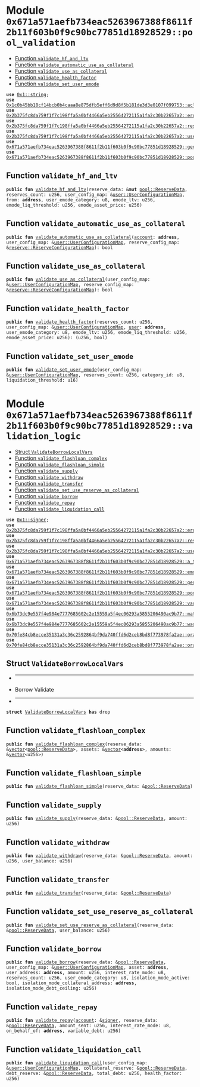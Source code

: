 
<a id="0x671a571aefb734eac5263967388f8611f2b11f603b0f9c90bc77851d18928529_pool_validation"></a>

# Module `0x671a571aefb734eac5263967388f8611f2b11f603b0f9c90bc77851d18928529::pool_validation`



-  [Function `validate_hf_and_ltv`](#0x671a571aefb734eac5263967388f8611f2b11f603b0f9c90bc77851d18928529_pool_validation_validate_hf_and_ltv)
-  [Function `validate_automatic_use_as_collateral`](#0x671a571aefb734eac5263967388f8611f2b11f603b0f9c90bc77851d18928529_pool_validation_validate_automatic_use_as_collateral)
-  [Function `validate_use_as_collateral`](#0x671a571aefb734eac5263967388f8611f2b11f603b0f9c90bc77851d18928529_pool_validation_validate_use_as_collateral)
-  [Function `validate_health_factor`](#0x671a571aefb734eac5263967388f8611f2b11f603b0f9c90bc77851d18928529_pool_validation_validate_health_factor)
-  [Function `validate_set_user_emode`](#0x671a571aefb734eac5263967388f8611f2b11f603b0f9c90bc77851d18928529_pool_validation_validate_set_user_emode)


<pre><code><b>use</b> <a href="">0x1::string</a>;
<b>use</b> <a href="../aave-acl/doc/acl_manage.md#0x1c0b45bb18cf14bcb0b4caaa8e875dfb5eff6d9d8f5b181de3d3e0107f099753_acl_manage">0x1c0b45bb18cf14bcb0b4caaa8e875dfb5eff6d9d8f5b181de3d3e0107f099753::acl_manage</a>;
<b>use</b> <a href="../aave-config/doc/error_config.md#0x2b375fc8da759f1f7c198ffa5a0bf4466a5eb25564272115a1fa2c30b22657a2_error">0x2b375fc8da759f1f7c198ffa5a0bf4466a5eb25564272115a1fa2c30b22657a2::error</a>;
<b>use</b> <a href="../aave-config/doc/reserve_config.md#0x2b375fc8da759f1f7c198ffa5a0bf4466a5eb25564272115a1fa2c30b22657a2_reserve">0x2b375fc8da759f1f7c198ffa5a0bf4466a5eb25564272115a1fa2c30b22657a2::reserve</a>;
<b>use</b> <a href="../aave-config/doc/user_config.md#0x2b375fc8da759f1f7c198ffa5a0bf4466a5eb25564272115a1fa2c30b22657a2_user">0x2b375fc8da759f1f7c198ffa5a0bf4466a5eb25564272115a1fa2c30b22657a2::user</a>;
<b>use</b> <a href="generic_logic.md#0x671a571aefb734eac5263967388f8611f2b11f603b0f9c90bc77851d18928529_generic_logic">0x671a571aefb734eac5263967388f8611f2b11f603b0f9c90bc77851d18928529::generic_logic</a>;
<b>use</b> <a href="pool.md#0x671a571aefb734eac5263967388f8611f2b11f603b0f9c90bc77851d18928529_pool">0x671a571aefb734eac5263967388f8611f2b11f603b0f9c90bc77851d18928529::pool</a>;
</code></pre>



<a id="0x671a571aefb734eac5263967388f8611f2b11f603b0f9c90bc77851d18928529_pool_validation_validate_hf_and_ltv"></a>

## Function `validate_hf_and_ltv`



<pre><code><b>public</b> <b>fun</b> <a href="validation_logic.md#0x671a571aefb734eac5263967388f8611f2b11f603b0f9c90bc77851d18928529_pool_validation_validate_hf_and_ltv">validate_hf_and_ltv</a>(reserve_data: &<b>mut</b> <a href="pool.md#0x671a571aefb734eac5263967388f8611f2b11f603b0f9c90bc77851d18928529_pool_ReserveData">pool::ReserveData</a>, reserves_count: u256, user_config_map: &<a href="../aave-config/doc/user_config.md#0x2b375fc8da759f1f7c198ffa5a0bf4466a5eb25564272115a1fa2c30b22657a2_user_UserConfigurationMap">user::UserConfigurationMap</a>, from: <b>address</b>, user_emode_category: u8, emode_ltv: u256, emode_liq_threshold: u256, emode_asset_price: u256)
</code></pre>



<a id="0x671a571aefb734eac5263967388f8611f2b11f603b0f9c90bc77851d18928529_pool_validation_validate_automatic_use_as_collateral"></a>

## Function `validate_automatic_use_as_collateral`



<pre><code><b>public</b> <b>fun</b> <a href="validation_logic.md#0x671a571aefb734eac5263967388f8611f2b11f603b0f9c90bc77851d18928529_pool_validation_validate_automatic_use_as_collateral">validate_automatic_use_as_collateral</a>(<a href="">account</a>: <b>address</b>, user_config_map: &<a href="../aave-config/doc/user_config.md#0x2b375fc8da759f1f7c198ffa5a0bf4466a5eb25564272115a1fa2c30b22657a2_user_UserConfigurationMap">user::UserConfigurationMap</a>, reserve_config_map: &<a href="../aave-config/doc/reserve_config.md#0x2b375fc8da759f1f7c198ffa5a0bf4466a5eb25564272115a1fa2c30b22657a2_reserve_ReserveConfigurationMap">reserve::ReserveConfigurationMap</a>): bool
</code></pre>



<a id="0x671a571aefb734eac5263967388f8611f2b11f603b0f9c90bc77851d18928529_pool_validation_validate_use_as_collateral"></a>

## Function `validate_use_as_collateral`



<pre><code><b>public</b> <b>fun</b> <a href="validation_logic.md#0x671a571aefb734eac5263967388f8611f2b11f603b0f9c90bc77851d18928529_pool_validation_validate_use_as_collateral">validate_use_as_collateral</a>(user_config_map: &<a href="../aave-config/doc/user_config.md#0x2b375fc8da759f1f7c198ffa5a0bf4466a5eb25564272115a1fa2c30b22657a2_user_UserConfigurationMap">user::UserConfigurationMap</a>, reserve_config_map: &<a href="../aave-config/doc/reserve_config.md#0x2b375fc8da759f1f7c198ffa5a0bf4466a5eb25564272115a1fa2c30b22657a2_reserve_ReserveConfigurationMap">reserve::ReserveConfigurationMap</a>): bool
</code></pre>



<a id="0x671a571aefb734eac5263967388f8611f2b11f603b0f9c90bc77851d18928529_pool_validation_validate_health_factor"></a>

## Function `validate_health_factor`



<pre><code><b>public</b> <b>fun</b> <a href="validation_logic.md#0x671a571aefb734eac5263967388f8611f2b11f603b0f9c90bc77851d18928529_pool_validation_validate_health_factor">validate_health_factor</a>(reserves_count: u256, user_config_map: &<a href="../aave-config/doc/user_config.md#0x2b375fc8da759f1f7c198ffa5a0bf4466a5eb25564272115a1fa2c30b22657a2_user_UserConfigurationMap">user::UserConfigurationMap</a>, <a href="../aave-config/doc/user_config.md#0x2b375fc8da759f1f7c198ffa5a0bf4466a5eb25564272115a1fa2c30b22657a2_user">user</a>: <b>address</b>, user_emode_category: u8, emode_ltv: u256, emode_liq_threshold: u256, emode_asset_price: u256): (u256, bool)
</code></pre>



<a id="0x671a571aefb734eac5263967388f8611f2b11f603b0f9c90bc77851d18928529_pool_validation_validate_set_user_emode"></a>

## Function `validate_set_user_emode`



<pre><code><b>public</b> <b>fun</b> <a href="validation_logic.md#0x671a571aefb734eac5263967388f8611f2b11f603b0f9c90bc77851d18928529_pool_validation_validate_set_user_emode">validate_set_user_emode</a>(user_config_map: &<a href="../aave-config/doc/user_config.md#0x2b375fc8da759f1f7c198ffa5a0bf4466a5eb25564272115a1fa2c30b22657a2_user_UserConfigurationMap">user::UserConfigurationMap</a>, reserves_count: u256, category_id: u8, liquidation_threshold: u16)
</code></pre>



<a id="0x671a571aefb734eac5263967388f8611f2b11f603b0f9c90bc77851d18928529_validation_logic"></a>

# Module `0x671a571aefb734eac5263967388f8611f2b11f603b0f9c90bc77851d18928529::validation_logic`



-  [Struct `ValidateBorrowLocalVars`](#0x671a571aefb734eac5263967388f8611f2b11f603b0f9c90bc77851d18928529_validation_logic_ValidateBorrowLocalVars)
-  [Function `validate_flashloan_complex`](#0x671a571aefb734eac5263967388f8611f2b11f603b0f9c90bc77851d18928529_validation_logic_validate_flashloan_complex)
-  [Function `validate_flashloan_simple`](#0x671a571aefb734eac5263967388f8611f2b11f603b0f9c90bc77851d18928529_validation_logic_validate_flashloan_simple)
-  [Function `validate_supply`](#0x671a571aefb734eac5263967388f8611f2b11f603b0f9c90bc77851d18928529_validation_logic_validate_supply)
-  [Function `validate_withdraw`](#0x671a571aefb734eac5263967388f8611f2b11f603b0f9c90bc77851d18928529_validation_logic_validate_withdraw)
-  [Function `validate_transfer`](#0x671a571aefb734eac5263967388f8611f2b11f603b0f9c90bc77851d18928529_validation_logic_validate_transfer)
-  [Function `validate_set_use_reserve_as_collateral`](#0x671a571aefb734eac5263967388f8611f2b11f603b0f9c90bc77851d18928529_validation_logic_validate_set_use_reserve_as_collateral)
-  [Function `validate_borrow`](#0x671a571aefb734eac5263967388f8611f2b11f603b0f9c90bc77851d18928529_validation_logic_validate_borrow)
-  [Function `validate_repay`](#0x671a571aefb734eac5263967388f8611f2b11f603b0f9c90bc77851d18928529_validation_logic_validate_repay)
-  [Function `validate_liquidation_call`](#0x671a571aefb734eac5263967388f8611f2b11f603b0f9c90bc77851d18928529_validation_logic_validate_liquidation_call)


<pre><code><b>use</b> <a href="">0x1::signer</a>;
<b>use</b> <a href="../aave-config/doc/error_config.md#0x2b375fc8da759f1f7c198ffa5a0bf4466a5eb25564272115a1fa2c30b22657a2_error">0x2b375fc8da759f1f7c198ffa5a0bf4466a5eb25564272115a1fa2c30b22657a2::error</a>;
<b>use</b> <a href="../aave-config/doc/reserve_config.md#0x2b375fc8da759f1f7c198ffa5a0bf4466a5eb25564272115a1fa2c30b22657a2_reserve">0x2b375fc8da759f1f7c198ffa5a0bf4466a5eb25564272115a1fa2c30b22657a2::reserve</a>;
<b>use</b> <a href="../aave-config/doc/user_config.md#0x2b375fc8da759f1f7c198ffa5a0bf4466a5eb25564272115a1fa2c30b22657a2_user">0x2b375fc8da759f1f7c198ffa5a0bf4466a5eb25564272115a1fa2c30b22657a2::user</a>;
<b>use</b> <a href="a_token_factory.md#0x671a571aefb734eac5263967388f8611f2b11f603b0f9c90bc77851d18928529_a_token_factory">0x671a571aefb734eac5263967388f8611f2b11f603b0f9c90bc77851d18928529::a_token_factory</a>;
<b>use</b> <a href="emode_logic.md#0x671a571aefb734eac5263967388f8611f2b11f603b0f9c90bc77851d18928529_emode_logic">0x671a571aefb734eac5263967388f8611f2b11f603b0f9c90bc77851d18928529::emode_logic</a>;
<b>use</b> <a href="generic_logic.md#0x671a571aefb734eac5263967388f8611f2b11f603b0f9c90bc77851d18928529_generic_logic">0x671a571aefb734eac5263967388f8611f2b11f603b0f9c90bc77851d18928529::generic_logic</a>;
<b>use</b> <a href="pool.md#0x671a571aefb734eac5263967388f8611f2b11f603b0f9c90bc77851d18928529_pool">0x671a571aefb734eac5263967388f8611f2b11f603b0f9c90bc77851d18928529::pool</a>;
<b>use</b> <a href="variable_token_factory.md#0x671a571aefb734eac5263967388f8611f2b11f603b0f9c90bc77851d18928529_variable_token_factory">0x671a571aefb734eac5263967388f8611f2b11f603b0f9c90bc77851d18928529::variable_token_factory</a>;
<b>use</b> <a href="../aave-math/doc/math_utils.md#0x6b73dc9e557f4e984e7777685602c2e15559a5f4ec06293a5855206490ac9b77_math_utils">0x6b73dc9e557f4e984e7777685602c2e15559a5f4ec06293a5855206490ac9b77::math_utils</a>;
<b>use</b> <a href="../aave-math/doc/wad_ray_math.md#0x6b73dc9e557f4e984e7777685602c2e15559a5f4ec06293a5855206490ac9b77_wad_ray_math">0x6b73dc9e557f4e984e7777685602c2e15559a5f4ec06293a5855206490ac9b77::wad_ray_math</a>;
<b>use</b> <a href="../aave-mock-oracle/doc/oracle.md#0x70fe84cb8ecce35131a3c36c2592864bf9da740ffd6d2ceb8bd8f773978fa2ae_oracle">0x70fe84cb8ecce35131a3c36c2592864bf9da740ffd6d2ceb8bd8f773978fa2ae::oracle</a>;
<b>use</b> <a href="../aave-mock-oracle/doc/oracle_sentinel.md#0x70fe84cb8ecce35131a3c36c2592864bf9da740ffd6d2ceb8bd8f773978fa2ae_oracle_sentinel">0x70fe84cb8ecce35131a3c36c2592864bf9da740ffd6d2ceb8bd8f773978fa2ae::oracle_sentinel</a>;
</code></pre>



<a id="0x671a571aefb734eac5263967388f8611f2b11f603b0f9c90bc77851d18928529_validation_logic_ValidateBorrowLocalVars"></a>

## Struct `ValidateBorrowLocalVars`


* ----------------------------
* Borrow Validate
* ----------------------------



<pre><code><b>struct</b> <a href="validation_logic.md#0x671a571aefb734eac5263967388f8611f2b11f603b0f9c90bc77851d18928529_validation_logic_ValidateBorrowLocalVars">ValidateBorrowLocalVars</a> <b>has</b> drop
</code></pre>



<a id="0x671a571aefb734eac5263967388f8611f2b11f603b0f9c90bc77851d18928529_validation_logic_validate_flashloan_complex"></a>

## Function `validate_flashloan_complex`



<pre><code><b>public</b> <b>fun</b> <a href="validation_logic.md#0x671a571aefb734eac5263967388f8611f2b11f603b0f9c90bc77851d18928529_validation_logic_validate_flashloan_complex">validate_flashloan_complex</a>(reserve_data: &<a href="">vector</a>&lt;<a href="pool.md#0x671a571aefb734eac5263967388f8611f2b11f603b0f9c90bc77851d18928529_pool_ReserveData">pool::ReserveData</a>&gt;, assets: &<a href="">vector</a>&lt;<b>address</b>&gt;, amounts: &<a href="">vector</a>&lt;u256&gt;)
</code></pre>



<a id="0x671a571aefb734eac5263967388f8611f2b11f603b0f9c90bc77851d18928529_validation_logic_validate_flashloan_simple"></a>

## Function `validate_flashloan_simple`



<pre><code><b>public</b> <b>fun</b> <a href="validation_logic.md#0x671a571aefb734eac5263967388f8611f2b11f603b0f9c90bc77851d18928529_validation_logic_validate_flashloan_simple">validate_flashloan_simple</a>(reserve_data: &<a href="pool.md#0x671a571aefb734eac5263967388f8611f2b11f603b0f9c90bc77851d18928529_pool_ReserveData">pool::ReserveData</a>)
</code></pre>



<a id="0x671a571aefb734eac5263967388f8611f2b11f603b0f9c90bc77851d18928529_validation_logic_validate_supply"></a>

## Function `validate_supply`



<pre><code><b>public</b> <b>fun</b> <a href="validation_logic.md#0x671a571aefb734eac5263967388f8611f2b11f603b0f9c90bc77851d18928529_validation_logic_validate_supply">validate_supply</a>(reserve_data: &<a href="pool.md#0x671a571aefb734eac5263967388f8611f2b11f603b0f9c90bc77851d18928529_pool_ReserveData">pool::ReserveData</a>, amount: u256)
</code></pre>



<a id="0x671a571aefb734eac5263967388f8611f2b11f603b0f9c90bc77851d18928529_validation_logic_validate_withdraw"></a>

## Function `validate_withdraw`



<pre><code><b>public</b> <b>fun</b> <a href="validation_logic.md#0x671a571aefb734eac5263967388f8611f2b11f603b0f9c90bc77851d18928529_validation_logic_validate_withdraw">validate_withdraw</a>(reserve_data: &<a href="pool.md#0x671a571aefb734eac5263967388f8611f2b11f603b0f9c90bc77851d18928529_pool_ReserveData">pool::ReserveData</a>, amount: u256, user_balance: u256)
</code></pre>



<a id="0x671a571aefb734eac5263967388f8611f2b11f603b0f9c90bc77851d18928529_validation_logic_validate_transfer"></a>

## Function `validate_transfer`



<pre><code><b>public</b> <b>fun</b> <a href="validation_logic.md#0x671a571aefb734eac5263967388f8611f2b11f603b0f9c90bc77851d18928529_validation_logic_validate_transfer">validate_transfer</a>(reserve_data: &<a href="pool.md#0x671a571aefb734eac5263967388f8611f2b11f603b0f9c90bc77851d18928529_pool_ReserveData">pool::ReserveData</a>)
</code></pre>



<a id="0x671a571aefb734eac5263967388f8611f2b11f603b0f9c90bc77851d18928529_validation_logic_validate_set_use_reserve_as_collateral"></a>

## Function `validate_set_use_reserve_as_collateral`



<pre><code><b>public</b> <b>fun</b> <a href="validation_logic.md#0x671a571aefb734eac5263967388f8611f2b11f603b0f9c90bc77851d18928529_validation_logic_validate_set_use_reserve_as_collateral">validate_set_use_reserve_as_collateral</a>(reserve_data: &<a href="pool.md#0x671a571aefb734eac5263967388f8611f2b11f603b0f9c90bc77851d18928529_pool_ReserveData">pool::ReserveData</a>, user_balance: u256)
</code></pre>



<a id="0x671a571aefb734eac5263967388f8611f2b11f603b0f9c90bc77851d18928529_validation_logic_validate_borrow"></a>

## Function `validate_borrow`



<pre><code><b>public</b> <b>fun</b> <a href="validation_logic.md#0x671a571aefb734eac5263967388f8611f2b11f603b0f9c90bc77851d18928529_validation_logic_validate_borrow">validate_borrow</a>(reserve_data: &<a href="pool.md#0x671a571aefb734eac5263967388f8611f2b11f603b0f9c90bc77851d18928529_pool_ReserveData">pool::ReserveData</a>, user_config_map: &<a href="../aave-config/doc/user_config.md#0x2b375fc8da759f1f7c198ffa5a0bf4466a5eb25564272115a1fa2c30b22657a2_user_UserConfigurationMap">user::UserConfigurationMap</a>, asset: <b>address</b>, user_address: <b>address</b>, amount: u256, interest_rate_mode: u8, reserves_count: u256, user_emode_category: u8, isolation_mode_active: bool, isolation_mode_collateral_address: <b>address</b>, isolation_mode_debt_ceiling: u256)
</code></pre>



<a id="0x671a571aefb734eac5263967388f8611f2b11f603b0f9c90bc77851d18928529_validation_logic_validate_repay"></a>

## Function `validate_repay`



<pre><code><b>public</b> <b>fun</b> <a href="validation_logic.md#0x671a571aefb734eac5263967388f8611f2b11f603b0f9c90bc77851d18928529_validation_logic_validate_repay">validate_repay</a>(<a href="">account</a>: &<a href="">signer</a>, reserve_data: &<a href="pool.md#0x671a571aefb734eac5263967388f8611f2b11f603b0f9c90bc77851d18928529_pool_ReserveData">pool::ReserveData</a>, amount_sent: u256, interest_rate_mode: u8, on_behalf_of: <b>address</b>, variable_debt: u256)
</code></pre>



<a id="0x671a571aefb734eac5263967388f8611f2b11f603b0f9c90bc77851d18928529_validation_logic_validate_liquidation_call"></a>

## Function `validate_liquidation_call`



<pre><code><b>public</b> <b>fun</b> <a href="validation_logic.md#0x671a571aefb734eac5263967388f8611f2b11f603b0f9c90bc77851d18928529_validation_logic_validate_liquidation_call">validate_liquidation_call</a>(user_config_map: &<a href="../aave-config/doc/user_config.md#0x2b375fc8da759f1f7c198ffa5a0bf4466a5eb25564272115a1fa2c30b22657a2_user_UserConfigurationMap">user::UserConfigurationMap</a>, collateral_reserve: &<a href="pool.md#0x671a571aefb734eac5263967388f8611f2b11f603b0f9c90bc77851d18928529_pool_ReserveData">pool::ReserveData</a>, debt_reserve: &<a href="pool.md#0x671a571aefb734eac5263967388f8611f2b11f603b0f9c90bc77851d18928529_pool_ReserveData">pool::ReserveData</a>, total_debt: u256, health_factor: u256)
</code></pre>
